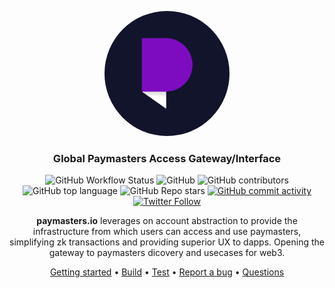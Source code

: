 <p align="center">
    <img src="./packages/docs/images/logo.jpg" height="200" style="border-radius:50%">
</p>
<div align="center">
  <h3 align="center">
  Global Paymasters Access Gateway/Interface
  </h3>
</div>

<div align="center">

![GitHub Workflow Status](https://img.shields.io/github/actions/workflow/status/sayajin-labs/kakarot/test.yml)
![GitHub](https://img.shields.io/github/license/peteruche21/inst-paymaster?logo=github)
![GitHub contributors](https://img.shields.io/github/contributors/peteruche21/inst-paymaster?logo=github)
![GitHub top language](https://img.shields.io/github/languages/top/peteruche21/inst-paymaster)
![GitHub Repo stars](https://img.shields.io/github/stars/peteruche21/inst-paymaster?style=social)
[![GitHub commit activity](https://img.shields.io/github/commit-activity/y/peteruche21/inst-paymaster?logo=github)](https://github.com/peteruche21/inst-paymaster/commits/master)
[![Twitter Follow](https://img.shields.io/twitter/follow/paymasters_io?style=social)](https://twitter.com/paymasters_io)

**paymasters.io** leverages on account abstraction to provide the infrastructure from which users can access and use paymasters, simplifying zk transactions and providing superior UX to dapps. Opening the gateway to paymasters dicovery and usecases for web3.

[Getting started](#getting-started) •
[Build](#build) • [Test](#test) •
[Report a bug](https://github.com/peteruche21/inst-paymaster/issues/new?assignees=&labels=bug&template=01_BUG_REPORT.md&title=bug%3A+)
• [Questions](https://www.newton.so/?tags=paymasters)

</div>
